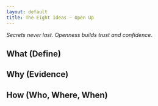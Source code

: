 ```yaml
---
layout: default
title: The Eight Ideas – Open Up
---
```


_Secrets never last. Openness builds trust and confidence._

What (Define)
-------------

Why (Evidence)
--------------

How (Who, Where, When)
---------------
